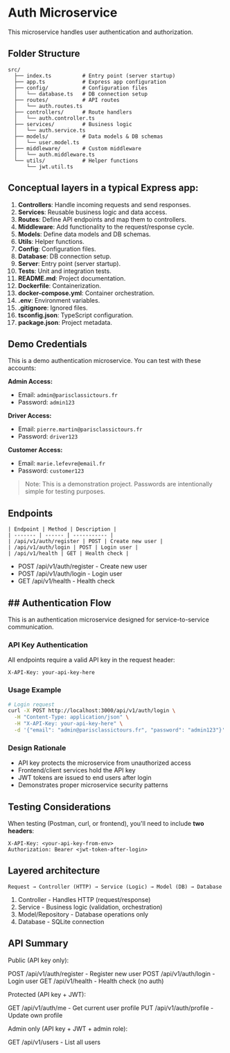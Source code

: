 # Auth Microservice

This microservice handles user authentication and authorization.

## Folder Structure

```
src/
  ├── index.ts          # Entry point (server startup)
  ├── app.ts            # Express app configuration
  ├── config/           # Configuration files
  │   └── database.ts   # DB connection setup
  ├── routes/           # API routes
  │   └── auth.routes.ts
  ├── controllers/      # Route handlers
  │   └── auth.controller.ts
  ├── services/         # Business logic
  │   └── auth.service.ts
  ├── models/           # Data models & DB schemas
  │   └── user.model.ts
  ├── middleware/       # Custom middleware
  │   └── auth.middleware.ts
  └── utils/            # Helper functions
      └── jwt.util.ts
```

## Conceptual layers in a typical Express app:

1. **Controllers**: Handle incoming requests and send responses.
2. **Services**: Reusable business logic and data access.
3. **Routes**: Define API endpoints and map them to controllers.
4. **Middleware**: Add functionality to the request/response cycle.
5. **Models**: Define data models and DB schemas.
6. **Utils**: Helper functions.
7. **Config**: Configuration files.
8. **Database**: DB connection setup.
9. **Server**: Entry point (server startup).
10. **Tests**: Unit and integration tests.
11. **README.md**: Project documentation.
12. **Dockerfile**: Containerization.
13. **docker-compose.yml**: Container orchestration.
14. **.env**: Environment variables.
15. **.gitignore**: Ignored files.
16. **tsconfig.json**: TypeScript configuration.
17. **package.json**: Project metadata.

## Demo Credentials

This is a demo authentication microservice. You can test with these accounts:

**Admin Access:**

- Email: `admin@parisclassictours.fr`
- Password: `admin123`

**Driver Access:**

- Email: `pierre.martin@parisclassictours.fr`
- Password: `driver123`

**Customer Access:**

- Email: `marie.lefevre@email.fr`
- Password: `customer123`

> Note: This is a demonstration project. Passwords are intentionally simple for testing purposes.

## Endpoints

```text
| Endpoint | Method | Description |
| ------- | ------ | ----------- |
| /api/v1/auth/register | POST | Create new user |
| /api/v1/auth/login | POST | Login user |
| /api/v1/health | GET | Health check |
```

- POST /api/v1/auth/register - Create new user
- POST /api/v1/auth/login - Login user
- GET /api/v1/health - Health check

## ## Authentication Flow

This is an authentication microservice designed for service-to-service communication.

### API Key Authentication

All endpoints require a valid API key in the request header:

```
X-API-Key: your-api-key-here
```

### Usage Example

```bash
# Login request
curl -X POST http://localhost:3000/api/v1/auth/login \
  -H "Content-Type: application/json" \
  -H "X-API-Key: your-api-key-here" \
  -d '{"email": "admin@parisclassictours.fr", "password": "admin123"}'
```

### Design Rationale

- API key protects the microservice from unauthorized access
- Frontend/client services hold the API key
- JWT tokens are issued to end users after login
- Demonstrates proper microservice security patterns

## Testing Considerations

When testing (Postman, curl, or frontend), you'll need to include **two headers**:

```text
X-API-Key: <your-api-key-from-env>
Authorization: Bearer <jwt-token-after-login>
```

## Layered architecture

```UML
Request → Controller (HTTP) → Service (Logic) → Model (DB) → Database
```

1. Controller - Handles HTTP (request/response)
2. Service - Business logic (validation, orchestration)
3. Model/Repository - Database operations only
4. Database - SQLite connection

## API Summary

Public (API key only):

POST /api/v1/auth/register - Register new user
POST /api/v1/auth/login - Login user
GET /api/v1/health - Health check (no auth)

Protected (API key + JWT):

GET /api/v1/auth/me - Get current user profile
PUT /api/v1/auth/profile - Update own profile

Admin only (API key + JWT + admin role):

GET /api/v1/users - List all users
